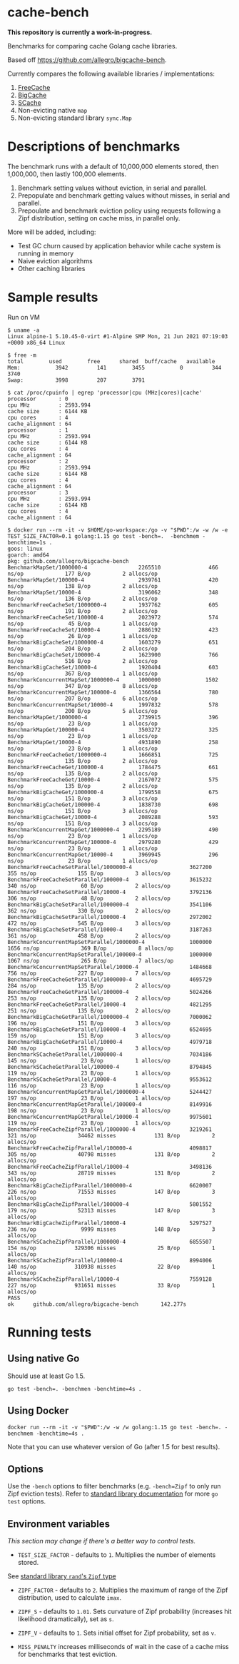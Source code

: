 # cache-bench

**This repository is currently a work-in-progress.**

Benchmarks for comparing cache Golang cache libraries.

Based off https://github.com/allegro/bigcache-bench.

Currently compares the following available libraries / implementations:

1. [FreeCache](https://github.com/coocood/freecache)
2. [BigCache](https://github.com/allegro/bigcache)
3. [SCache](https://github.com/viant/scache)
4. Non-evicting native `map` 
5. Non-evicting standard library `sync.Map`

# Descriptions of benchmarks

The benchmark runs with a default of 10,000,000 elements stored, then 1,000,000, then lastly 100,000 elements.

1. Benchmark setting values without eviction, in serial and parallel.
2. Prepopulate and benchmark getting values without misses, in serial and parallel.
3. Prepoulate and benchmark eviction policy using requests following a Zipf distribution, setting on cache miss, in parallel only.

More will be added, including:
* Test GC churn caused by application behavior while cache system is running in memory
* Naive eviction algorithms
* Other caching libraries

# Sample results

Run on VM

```
$ uname -a
Linux alpine-1 5.10.45-0-virt #1-Alpine SMP Mon, 21 Jun 2021 07:19:03 +0000 x86_64 Linux 

$ free -m
total        used        free      shared  buff/cache   available
Mem:           3942         141        3455           0         344        3740
Swap:          3998         207        3791

$ cat /proc/cpuinfo | egrep 'processor|cpu (MHz|cores)|cache' 
processor       : 0
cpu MHz         : 2593.994
cache size      : 6144 KB
cpu cores       : 4
cache_alignment : 64
processor       : 1
cpu MHz         : 2593.994
cache size      : 6144 KB
cpu cores       : 4
cache_alignment : 64
processor       : 2
cpu MHz         : 2593.994
cache size      : 6144 KB
cpu cores       : 4
cache_alignment : 64
processor       : 3
cpu MHz         : 2593.994
cache size      : 6144 KB
cpu cores       : 4
cache_alignment : 64

$ docker run --rm -it -v $HOME/go-workspace:/go -v "$PWD":/w -w /w -e TEST_SIZE_FACTOR=0.1 golang:1.15 go test -bench=.  -benchmem -benchtime=1s .
goos: linux
goarch: amd64
pkg: github.com/allegro/bigcache-bench
BenchmarkMapSet/1000000-4                2265510               466 ns/op             177 B/op          2 allocs/op
BenchmarkMapSet/100000-4                 2939761               420 ns/op             138 B/op          2 allocs/op
BenchmarkMapSet/10000-4                  3196062               348 ns/op             136 B/op          2 allocs/op
BenchmarkFreeCacheSet/1000000-4          1937762               605 ns/op             191 B/op          2 allocs/op
BenchmarkFreeCacheSet/100000-4           2023972               574 ns/op              45 B/op          1 allocs/op
BenchmarkFreeCacheSet/10000-4            2886192               423 ns/op              26 B/op          1 allocs/op
BenchmarkBigCacheSet/1000000-4           1603279               651 ns/op             204 B/op          2 allocs/op
BenchmarkBigCacheSet/100000-4            1623900               766 ns/op             516 B/op          2 allocs/op
BenchmarkBigCacheSet/10000-4             1920404               603 ns/op             367 B/op          1 allocs/op
BenchmarkConcurrentMapSet/1000000-4      1000000              1502 ns/op             347 B/op          8 allocs/op
BenchmarkConcurrentMapSet/100000-4       1366564               780 ns/op             207 B/op          6 allocs/op
BenchmarkConcurrentMapSet/10000-4        1997832               578 ns/op             200 B/op          5 allocs/op
BenchmarkMapGet/1000000-4                2739915               396 ns/op              23 B/op          1 allocs/op
BenchmarkMapGet/100000-4                 3503272               325 ns/op              23 B/op          1 allocs/op
BenchmarkMapGet/10000-4                  4931890               258 ns/op              23 B/op          1 allocs/op
BenchmarkFreeCacheGet/1000000-4          1666851               725 ns/op             135 B/op          2 allocs/op
BenchmarkFreeCacheGet/100000-4           1784475               661 ns/op             135 B/op          2 allocs/op
BenchmarkFreeCacheGet/10000-4            2167072               575 ns/op             135 B/op          2 allocs/op
BenchmarkBigCacheGet/1000000-4           1799558               675 ns/op             151 B/op          3 allocs/op
BenchmarkBigCacheGet/100000-4            1838730               698 ns/op             151 B/op          3 allocs/op
BenchmarkBigCacheGet/10000-4             2089288               593 ns/op             151 B/op          3 allocs/op
BenchmarkConcurrentMapGet/1000000-4      2295189               490 ns/op              23 B/op          1 allocs/op
BenchmarkConcurrentMapGet/100000-4       2979280               429 ns/op              23 B/op          1 allocs/op
BenchmarkConcurrentMapGet/10000-4        3969945               296 ns/op              23 B/op          1 allocs/op
BenchmarkFreeCacheSetParallel/1000000-4                  3627200               355 ns/op             155 B/op          3 allocs/op
BenchmarkFreeCacheSetParallel/100000-4                   3615232               340 ns/op              60 B/op          2 allocs/op
BenchmarkFreeCacheSetParallel/10000-4                    3792136               306 ns/op              48 B/op          2 allocs/op
BenchmarkBigCacheSetParallel/1000000-4                   3541106               362 ns/op             330 B/op          2 allocs/op
BenchmarkBigCacheSetParallel/100000-4                    2972002               472 ns/op             545 B/op          3 allocs/op
BenchmarkBigCacheSetParallel/10000-4                     3187263               361 ns/op             458 B/op          2 allocs/op
BenchmarkConcurrentMapSetParallel/1000000-4              1000000              1656 ns/op             369 B/op          8 allocs/op
BenchmarkConcurrentMapSetParallel/100000-4               1000000              1067 ns/op             265 B/op          7 allocs/op
BenchmarkConcurrentMapSetParallel/10000-4                1484668               756 ns/op             227 B/op          7 allocs/op
BenchmarkFreeCacheGetParallel/1000000-4                  4695729               284 ns/op             135 B/op          2 allocs/op
BenchmarkFreeCacheGetParallel/100000-4                   5024266               253 ns/op             135 B/op          2 allocs/op
BenchmarkFreeCacheGetParallel/10000-4                    4821295               251 ns/op             135 B/op          2 allocs/op
BenchmarkBigCacheGetParallel/1000000-4                   7000062               196 ns/op             151 B/op          3 allocs/op
BenchmarkBigCacheGetParallel/100000-4                    6524695               159 ns/op             151 B/op          3 allocs/op
BenchmarkBigCacheGetParallel/10000-4                     4979718               240 ns/op             151 B/op          3 allocs/op
BenchmarkSCacheGetParallel/1000000-4                     7034186               145 ns/op              23 B/op          1 allocs/op
BenchmarkSCacheGetParallel/100000-4                      8794845               119 ns/op              23 B/op          1 allocs/op
BenchmarkSCacheGetParallel/10000-4                       9553612               116 ns/op              23 B/op          1 allocs/op
BenchmarkConcurrentMapGetParallel/1000000-4              5244427               197 ns/op              23 B/op          1 allocs/op
BenchmarkConcurrentMapGetParallel/100000-4               8149916               198 ns/op              23 B/op          1 allocs/op
BenchmarkConcurrentMapGetParallel/10000-4                9975601               119 ns/op              23 B/op          1 allocs/op
BenchmarkFreeCacheZipfParallel/1000000-4                 3219261               321 ns/op             34462 misses            131 B/op          2 allocs/op
BenchmarkFreeCacheZipfParallel/100000-4                  4098817               305 ns/op             40798 misses            131 B/op          2 allocs/op
BenchmarkFreeCacheZipfParallel/10000-4                   3498136               343 ns/op             28719 misses            131 B/op          2 allocs/op
BenchmarkBigCacheZipfParallel/1000000-4                  6620007               226 ns/op             71553 misses            147 B/op          3 allocs/op
BenchmarkBigCacheZipfParallel/100000-4                   5801552               179 ns/op             52313 misses            147 B/op          3 allocs/op
BenchmarkBigCacheZipfParallel/10000-4                    5297527               236 ns/op              9999 misses            148 B/op          3 allocs/op
BenchmarkSCacheZipfParallel/1000000-4                    6855507               154 ns/op            329306 misses             25 B/op          1 allocs/op
BenchmarkSCacheZipfParallel/100000-4                     8994006               140 ns/op            310938 misses             22 B/op          1 allocs/op
BenchmarkSCacheZipfParallel/10000-4                      7559128               227 ns/op            931651 misses             33 B/op          1 allocs/op
PASS
ok      github.com/allegro/bigcache-bench       142.277s
```

# Running tests

## Using native Go

Should use at least Go 1.5.

`go test -bench=. -benchmen -benchtime=4s .`

## Using Docker

`docker run --rm -it -v "$PWD":/w -w /w golang:1.15 go test -bench=. -benchmem -benchtime=4s .`

Note that you can use whatever version of Go (after 1.5 for best results).

## Options

Use the `-bench` options to filter benchmarks (e.g. `-bench=Zipf` to only run Zipf eviction tests).
Refer to [standard library documentation](https://pkg.go.dev/cmd/go/internal/test) for more `go test` options.

## Environment variables

*This section may change if there's a better way to control tests.*

* `TEST_SIZE_FACTOR` - defaults to `1`. Multiplies the number of elements stored.


See [standard library `rand`'s `Zipf` type](https://pkg.go.dev/math/rand#NewZipf)

* `ZIPF_FACTOR` - defaults to `2`. Multiplies the maximum of range of the Zipf distribution, used to calculate `imax`.
* `ZIPF_S` - defaults to `1.01`. Sets curvature of Zipf probability (increases hit likelihood dramatically), set as `s`.
* `ZIPF_V` - defaults to `1`. Sets initial offset for Zipf probability, set as `v`.


* `MISS_PENALTY` increases milliseconds of wait in the case of a cache miss for benchmarks that test eviction.

